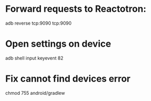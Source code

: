 # Forward requests to Reactotron:
adb reverse tcp:9090 tcp:9090

# Open settings on device
adb shell input keyevent 82

# Fix cannot find devices error
chmod 755 android/gradlew